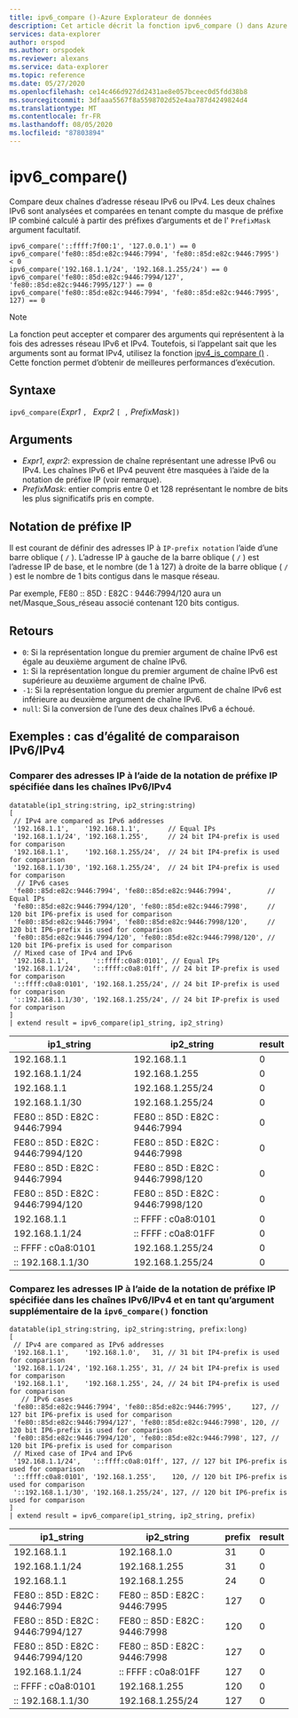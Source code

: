 ```yaml
---
title: ipv6_compare ()-Azure Explorateur de données
description: Cet article décrit la fonction ipv6_compare () dans Azure Explorateur de données.
services: data-explorer
author: orspod
ms.author: orspodek
ms.reviewer: alexans
ms.service: data-explorer
ms.topic: reference
ms.date: 05/27/2020
ms.openlocfilehash: ce14c466d927dd2431ae8e057bceec0d5fdd38b8
ms.sourcegitcommit: 3dfaaa5567f8a5598702d52e4aa787d4249824d4
ms.translationtype: MT
ms.contentlocale: fr-FR
ms.lasthandoff: 08/05/2020
ms.locfileid: "87803894"
---
```

# <a name="ipv6_compare"></a>ipv6_compare()

Compare deux chaînes d’adresse réseau IPv6 ou IPv4. Les deux chaînes IPv6 sont analysées et comparées en tenant compte du masque de préfixe IP combiné calculé à partir des préfixes d’arguments et de l' `PrefixMask` argument facultatif.

```kusto
ipv6_compare('::ffff:7f00:1', '127.0.0.1') == 0
ipv6_compare('fe80::85d:e82c:9446:7994', 'fe80::85d:e82c:9446:7995')  < 0
ipv6_compare('192.168.1.1/24', '192.168.1.255/24') == 0
ipv6_compare('fe80::85d:e82c:9446:7994/127', 'fe80::85d:e82c:9446:7995/127') == 0
ipv6_compare('fe80::85d:e82c:9446:7994', 'fe80::85d:e82c:9446:7995', 127) == 0
```

> [!Note]
> La fonction peut accepter et comparer des arguments qui représentent à la fois des adresses réseau IPv6 et IPv4. Toutefois, si l’appelant sait que les arguments sont au format IPv4, utilisez la fonction [ipv4_is_compare ()](./ipv4-comparefunction.md) . Cette fonction permet d’obtenir de meilleures performances d’exécution.

## <a name="syntax"></a>Syntaxe

`ipv6_compare(`*Expr1* `, ` *Expr2* `[ ,` *PrefixMask*`])`

## <a name="arguments"></a>Arguments

* *Expr1*, *expr2*: expression de chaîne représentant une adresse IPv6 ou IPv4. Les chaînes IPv6 et IPv4 peuvent être masquées à l’aide de la notation de préfixe IP (voir remarque).
* *PrefixMask*: entier compris entre 0 et 128 représentant le nombre de bits les plus significatifs pris en compte.

## <a name="ip-prefix-notation"></a>Notation de préfixe IP

Il est courant de définir des adresses IP à `IP-prefix notation` l’aide d’une barre oblique ( `/` ).
L’adresse IP à gauche de la barre oblique ( `/` ) est l’adresse IP de base, et le nombre (de 1 à 127) à droite de la barre oblique ( `/` ) est le nombre de 1 bits contigus dans le masque réseau. 

Par exemple, FE80 :: 85D : E82C : 9446:7994/120 aura un net/Masque_Sous_réseau associé contenant 120 bits contigus.

## <a name="returns"></a>Retours

* `0`: Si la représentation longue du premier argument de chaîne IPv6 est égale au deuxième argument de chaîne IPv6.
* `1`: Si la représentation longue du premier argument de chaîne IPv6 est supérieure au deuxième argument de chaîne IPv6.
* `-1`: Si la représentation longue du premier argument de chaîne IPv6 est inférieure au deuxième argument de chaîne IPv6.
* `null`: Si la conversion de l’une des deux chaînes IPv6 a échoué.

## <a name="examples-ipv6ipv4-comparison-equality-cases"></a>Exemples : cas d’égalité de comparaison IPv6/IPv4

### <a name="compare-ips-using-the-ip-prefix-notation-specified-inside-the-ipv6ipv4-strings"></a>Comparer des adresses IP à l’aide de la notation de préfixe IP spécifiée dans les chaînes IPv6/IPv4

<!-- csl: https://help.kusto.windows.net/Samples -->
```kusto
datatable(ip1_string:string, ip2_string:string)
[
 // IPv4 are compared as IPv6 addresses
 '192.168.1.1',    '192.168.1.1',       // Equal IPs
 '192.168.1.1/24', '192.168.1.255',     // 24 bit IP4-prefix is used for comparison
 '192.168.1.1',    '192.168.1.255/24',  // 24 bit IP4-prefix is used for comparison
 '192.168.1.1/30', '192.168.1.255/24',  // 24 bit IP4-prefix is used for comparison
  // IPv6 cases
 'fe80::85d:e82c:9446:7994', 'fe80::85d:e82c:9446:7994',         // Equal IPs
 'fe80::85d:e82c:9446:7994/120', 'fe80::85d:e82c:9446:7998',     // 120 bit IP6-prefix is used for comparison
 'fe80::85d:e82c:9446:7994', 'fe80::85d:e82c:9446:7998/120',     // 120 bit IP6-prefix is used for comparison
 'fe80::85d:e82c:9446:7994/120', 'fe80::85d:e82c:9446:7998/120', // 120 bit IP6-prefix is used for comparison
 // Mixed case of IPv4 and IPv6
 '192.168.1.1',      '::ffff:c0a8:0101', // Equal IPs
 '192.168.1.1/24',   '::ffff:c0a8:01ff', // 24 bit IP-prefix is used for comparison
 '::ffff:c0a8:0101', '192.168.1.255/24', // 24 bit IP-prefix is used for comparison
 '::192.168.1.1/30', '192.168.1.255/24', // 24 bit IP-prefix is used for comparison
]
| extend result = ipv6_compare(ip1_string, ip2_string)
```

|ip1_string|ip2_string|result|
|---|---|---|
|192.168.1.1|192.168.1.1|0|
|192.168.1.1/24|192.168.1.255|0|
|192.168.1.1|192.168.1.255/24|0|
|192.168.1.1/30|192.168.1.255/24|0|
|FE80 :: 85D : E82C : 9446:7994|FE80 :: 85D : E82C : 9446:7994|0|
|FE80 :: 85D : E82C : 9446:7994/120|FE80 :: 85D : E82C : 9446:7998|0|
|FE80 :: 85D : E82C : 9446:7994|FE80 :: 85D : E82C : 9446:7998/120|0|
|FE80 :: 85D : E82C : 9446:7994/120|FE80 :: 85D : E82C : 9446:7998/120|0|
|192.168.1.1|:: FFFF : c0a8:0101|0|
|192.168.1.1/24|:: FFFF : c0a8:01FF|0|
|:: FFFF : c0a8:0101|192.168.1.255/24|0|
|:: 192.168.1.1/30|192.168.1.255/24|0|

### <a name="compare-ips-using-ip-prefix-notation-specified-inside-the-ipv6ipv4-strings-and-as-additional-argument-of-the-ipv6_compare-function"></a>Comparez les adresses IP à l’aide de la notation de préfixe IP spécifiée dans les chaînes IPv6/IPv4 et en tant qu’argument supplémentaire de la `ipv6_compare()` fonction

<!-- csl: https://help.kusto.windows.net/Samples -->
```kusto
datatable(ip1_string:string, ip2_string:string, prefix:long)
[
 // IPv4 are compared as IPv6 addresses 
 '192.168.1.1',    '192.168.1.0',   31, // 31 bit IP4-prefix is used for comparison
 '192.168.1.1/24', '192.168.1.255', 31, // 24 bit IP4-prefix is used for comparison
 '192.168.1.1',    '192.168.1.255', 24, // 24 bit IP4-prefix is used for comparison
   // IPv6 cases
 'fe80::85d:e82c:9446:7994', 'fe80::85d:e82c:9446:7995',     127, // 127 bit IP6-prefix is used for comparison
 'fe80::85d:e82c:9446:7994/127', 'fe80::85d:e82c:9446:7998', 120, // 120 bit IP6-prefix is used for comparison
 'fe80::85d:e82c:9446:7994/120', 'fe80::85d:e82c:9446:7998', 127, // 120 bit IP6-prefix is used for comparison
 // Mixed case of IPv4 and IPv6
 '192.168.1.1/24',   '::ffff:c0a8:01ff', 127, // 127 bit IP6-prefix is used for comparison
 '::ffff:c0a8:0101', '192.168.1.255',    120, // 120 bit IP6-prefix is used for comparison
 '::192.168.1.1/30', '192.168.1.255/24', 127, // 120 bit IP6-prefix is used for comparison
]
| extend result = ipv6_compare(ip1_string, ip2_string, prefix)
```

|ip1_string|ip2_string|prefix|result|
|---|---|---|---|
|192.168.1.1|192.168.1.0|31|0|
|192.168.1.1/24|192.168.1.255|31|0|
|192.168.1.1|192.168.1.255|24|0|
|FE80 :: 85D : E82C : 9446:7994|FE80 :: 85D : E82C : 9446:7995|127|0|
|FE80 :: 85D : E82C : 9446:7994/127|FE80 :: 85D : E82C : 9446:7998|120|0|
|FE80 :: 85D : E82C : 9446:7994/120|FE80 :: 85D : E82C : 9446:7998|127|0|
|192.168.1.1/24|:: FFFF : c0a8:01FF|127|0|
|:: FFFF : c0a8:0101|192.168.1.255|120|0|
|:: 192.168.1.1/30|192.168.1.255/24|127|0|

